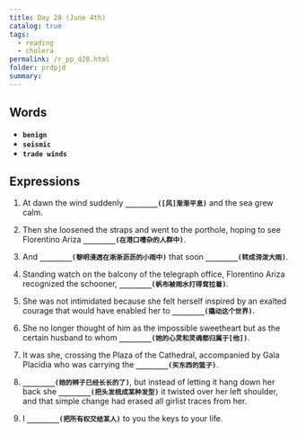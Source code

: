 ```yaml
---
title: Day 28 (June 4th)
catalog: true
tags: 
  - reading
  - cholera
permalink: /r_pp_d28.html
folder: prdpjd
summary: 
---
```


## Words

-   <b data-toggle="tooltip" data-original-title="{{site.data.glossary.benign}}">`benign`</b>
-   <b data-toggle="tooltip" data-original-title="{{site.data.glossary.seismic}}">`seismic`</b>
-   <b data-toggle="tooltip" data-original-title="{{site.data.glossary.trade_w}}">`trade winds`</b>


## Expressions

1.  At dawn the wind suddenly <b data-toggle="tooltip" data-original-title="{{site.data.answers.28_a}}">`________([风]渐渐平息)`</b> and the sea grew calm.

2.  Then she loosened the straps and went to the porthole, hoping to see Florentino Ariza <b data-toggle="tooltip" data-original-title="{{site.data.answers.28_b}}">`________(在港口嘈杂的人群中)`</b>.

3.  And <b data-toggle="tooltip" data-original-title="{{site.data.answers.28_c}}">`________(黎明浸透在淅淅沥沥的小雨中)`</b> that soon <b data-toggle="tooltip" data-original-title="{{site.data.answers.28_c2}}">`________(转成滂泼大雨)`</b>.

4.  Standing watch on the balcony of the telegraph office, Florentino Ariza recognized the schooner, <b data-toggle="tooltip" data-original-title="{{site.data.answers.28_d}}">`________(帆布被雨水打得耷拉着)`</b>.

5.  She was not intimidated because she felt herself inspired by an exalted courage that would have enabled her to <b data-toggle="tooltip" data-original-title="{{site.data.answers.28_e}}">`________(撬动这个世界)`</b>.

6.  She no longer thought of him as the impossible sweetheart but as the certain husband to whom <b data-toggle="tooltip" data-original-title="{{site.data.answers.28_f}}">`________(她的心灵和灵魂都归属于[他])`</b>.

7.  It was she, crossing the Plaza of the Cathedral, accompanied by Gala Placidia who was carrying the <b data-toggle="tooltip" data-original-title="{{site.data.answers.28_g}}">`________(买东西的篮子)`</b>.

8.  <b data-toggle="tooltip" data-original-title="{{site.data.answers.28_h}}">`________(她的辫子已经长长的了)`</b>, but instead of letting it hang down her back she <b data-toggle="tooltip" data-original-title="{{site.data.answers.28_h2}}">`________(把头发梳成某种发型)`</b> it twisted over her left shoulder, and that simple change had erased all girlist traces from her.

9.  I <b data-toggle="tooltip" data-original-title="{{site.data.answers.28_i}}">`________(把所有权交给某人)`</b> to you the keys to your life.



